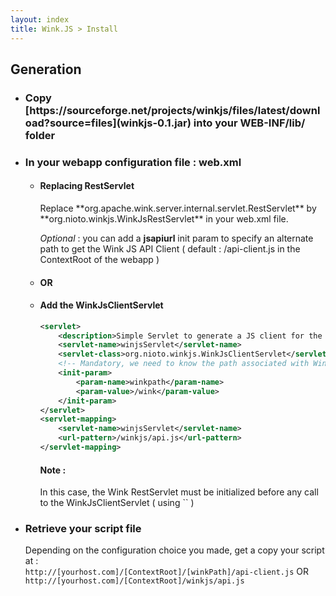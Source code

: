 ```yaml
---
layout: index
title: Wink.JS > Install
---
```


<h2>Generation</h2>

<ul>

<li><h3>Copy [https://sourceforge.net/projects/winkjs/files/latest/download?source=files](winkjs-0.1.jar) into your WEB-INF/lib/ folder</h3></li>

<li><h3>In your webapp configuration file : web.xml</h3>
<ul>
<li><h4>Replacing RestServlet</h4>
 Replace **org.apache.wink.server.internal.servlet.RestServlet** by **org.nioto.winkjs.WinkJsRestServlet** in your web.xml file.
 
 _Optional_ : you can add a **jsapiurl** init param to specify an alternate path to get the Wink JS API Client ( default : /api-client.js in the ContextRoot of the webapp )
</li>

<li><h4>OR</h4></li>

<li><h4>Add the WinkJsClientServlet</h4>

```xml
<servlet>  
	<description>Simple Servlet to generate a JS client for the API</description>
	<servlet-name>winjsServlet</servlet-name>
	<servlet-class>org.nioto.winkjs.WinkJsClientServlet</servlet-class>
  	<!-- Mandatory, we need to know the path associated with Wink -->
	<init-param>
		<param-name>winkpath</param-name>
		<param-value>/wink</param-value>
	</init-param>
</servlet>
<servlet-mapping>
	<servlet-name>winjsServlet</servlet-name>
	<url-pattern>/winkjs/api.js</url-pattern>
</servlet-mapping> 
```

<h4>Note :</h4>
In this case, the Wink RestServlet must be initialized before any call  to the WinkJsClientServlet ( using  `<load-on-startup/>` )
</li>
</ul>
</li>

<li><h3>Retrieve your script file</h3>

Depending on the configuration choice you made, get a copy your script at :<br />
		`http://[yourhost.com]/[ContextRoot]/[winkPath]/api-client.js` OR `http://[yourhost.com]/[ContextRoot]/winkjs/api.js`
